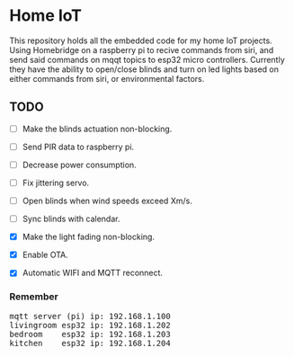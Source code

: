 # Home IoT
This repository holds all the embedded code for my home IoT projects. 
Using Homebridge on a raspberry pi to recive commands from siri, and send said commands on mqqt topics to esp32 micro controllers. Currently they have the ability to open/close blinds and turn on led lights based on either commands from siri, or environmental factors.

## TODO
- [ ] Make the blinds actuation non-blocking.
- [ ] Send PIR data to raspberry pi.
- [ ] Decrease power consumption.
- [ ] Fix jittering servo.
- [ ] Open blinds when wind speeds exceed Xm/s.
- [ ] Sync blinds with calendar.
 
- [x] Make the light fading non-blocking.
- [x] Enable OTA.
- [x] Automatic WIFI and MQTT reconnect.




### Remember
<pre>
mqtt server (pi) ip: 192.168.1.100
livingroom esp32 ip: 192.168.1.202
bedroom    esp32 ip: 192.168.1.203
kitchen    esp32 ip: 192.168.1.204
</pre>
